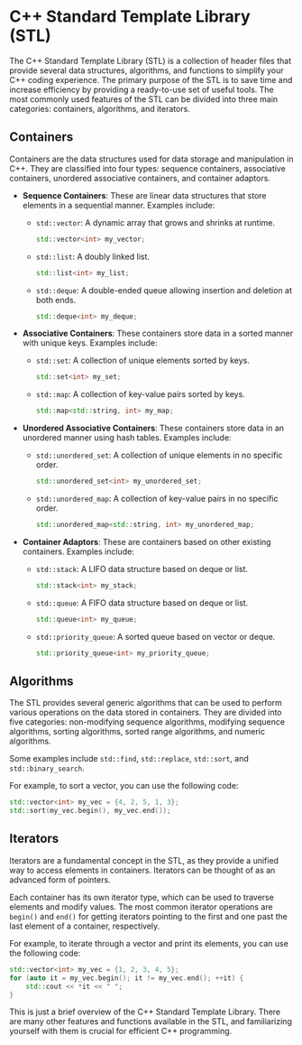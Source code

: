 # C++ Standard Template Library (STL)

The C++ Standard Template Library (STL) is a collection of header files that provide several data structures, algorithms, and functions to simplify your C++ coding experience. The primary purpose of the STL is to save time and increase efficiency by providing a ready-to-use set of useful tools. The most commonly used features of the STL can be divided into three main categories: containers, algorithms, and iterators.

## Containers

Containers are the data structures used for data storage and manipulation in C++. They are classified into four types: sequence containers, associative containers, unordered associative containers, and container adaptors.

- **Sequence Containers**: These are linear data structures that store elements in a sequential manner. Examples include:
  - `std::vector`: A dynamic array that grows and shrinks at runtime.
    ```cpp
    std::vector<int> my_vector;
    ```
  - `std::list`: A doubly linked list.
    ```cpp
    std::list<int> my_list;
    ```
  - `std::deque`: A double-ended queue allowing insertion and deletion at both ends.
    ```cpp
    std::deque<int> my_deque;
    ```

- **Associative Containers**: These containers store data in a sorted manner with unique keys. Examples include:
  - `std::set`: A collection of unique elements sorted by keys.
    ```cpp
    std::set<int> my_set;
    ```
  - `std::map`: A collection of key-value pairs sorted by keys.
    ```cpp
    std::map<std::string, int> my_map;
    ```

- **Unordered Associative Containers**: These containers store data in an unordered manner using hash tables. Examples include:
  - `std::unordered_set`: A collection of unique elements in no specific order.
    ```cpp
    std::unordered_set<int> my_unordered_set;
    ```
  - `std::unordered_map`: A collection of key-value pairs in no specific order.
    ```cpp
    std::unordered_map<std::string, int> my_unordered_map;
    ```

- **Container Adaptors**: These are containers based on other existing containers. Examples include:
  - `std::stack`: A LIFO data structure based on deque or list.
    ```cpp
    std::stack<int> my_stack;
    ```
  - `std::queue`: A FIFO data structure based on deque or list.
    ```cpp
    std::queue<int> my_queue;
    ```
  - `std::priority_queue`: A sorted queue based on vector or deque.
    ```cpp
    std::priority_queue<int> my_priority_queue;
    ```

## Algorithms

The STL provides several generic algorithms that can be used to perform various operations on the data stored in containers. They are divided into five categories: non-modifying sequence algorithms, modifying sequence algorithms, sorting algorithms, sorted range algorithms, and numeric algorithms.

Some examples include `std::find`, `std::replace`, `std::sort`, and `std::binary_search`.

For example, to sort a vector, you can use the following code:

```cpp
std::vector<int> my_vec = {4, 2, 5, 1, 3};
std::sort(my_vec.begin(), my_vec.end());
```

## Iterators

Iterators are a fundamental concept in the STL, as they provide a unified way to access elements in containers. Iterators can be thought of as an advanced form of pointers.

Each container has its own iterator type, which can be used to traverse elements and modify values. The most common iterator operations are `begin()` and `end()` for getting iterators pointing to the first and one past the last element of a container, respectively.

For example, to iterate through a vector and print its elements, you can use the following code:

```cpp
std::vector<int> my_vec = {1, 2, 3, 4, 5};
for (auto it = my_vec.begin(); it != my_vec.end(); ++it) {
    std::cout << *it << " ";
}
```

This is just a brief overview of the C++ Standard Template Library. There are many other features and functions available in the STL, and familiarizing yourself with them is crucial for efficient C++ programming.